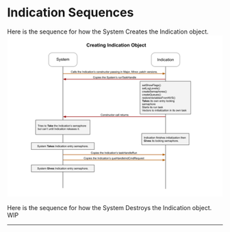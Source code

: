 # Indication Sequences  

Here is the sequence for how the System Creates the Indication object.
![Calling Constructor Sequence](./drawings/ind_sequence_calling_constructor.svg) 

Here is the sequence for how the System Destroys the Indication object.
WIP
___  